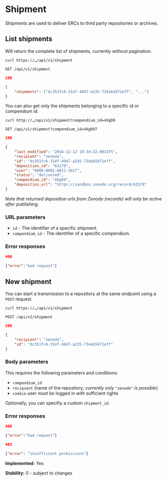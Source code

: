# Shipment

Shipments are used to deliver ERCs to third party repositories or archives.

## List shipments

Will return the complete list of shipments, currently without pagination.

`curl https://…/api/v1/shipment`

`GET /api/v1/shipment`

```json
200

{
	"shipments": ["dc351fc6-314f-4947-a235-734ab5971eff", "..."]
}
```

You can also get only the shipments belonging to a specific id or compendium id.

`curl http://…/api/v1/shipment?compendium_id=4XgD9`

`GET /api/v1/shipment?compendium_id=4XgD97`

```json
200 

{
	"last_modified": "2016-12-12 10:34:32.001475",
	"recipient": "zenodo",
	"id": "dc351fc6-314f-4947-a235-734ab5971eff",
	"deposition_id": "63179",
	"user": "0000-0001-6021-1617",
	"status": "delivered",
	"compendium_id": "4XgD9",
	"deposition_url": "https://sandbox.zenodo.org/record/63179"
}
```

_Note that returned deposition urls from Zenodo (records) will only be active after publishing._

### URL parameters

- `id` - The identifier of a specific shipment.
- `compendium_id` - The identifier of a specific compendium.

### Error responses

```json
400

{"error":"bad request"}
```


## New shipment

You can start a transmission to a repository at the same endpoint using a `POST` request.

`curl https://…/api/v1/shipment`

`POST /api/v1/shipment`

```json
200

{
	"recipient": "zenodo",
	"id": "dc351fc6-314f-4947-a235-734ab5971eff"
}
```

### Body parameters
This requires the following parameters and conditions:

+ `compendium_id`
+ `recipient` (name of the repository; _currently only `"zenodo"` is possible_)
+ `cookie` user must be logged in with sufficient rights

Optionally, you can specifiy a custom `shipment_id`.


### Error responses

```json
400

{"error":"bad request"}
```


```json
403

{"error": "insufficient permissions"}
```



**Implemented:** Yes

**Stability:** 0 - subject to changes

